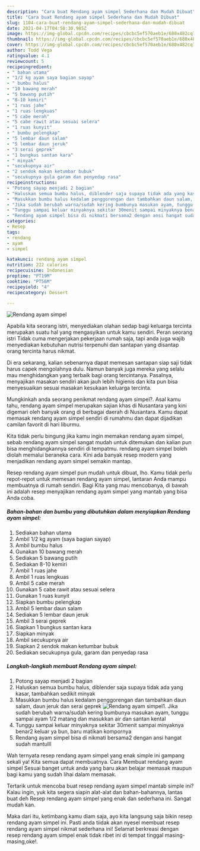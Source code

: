 ```yaml
---
description: "Cara buat Rendang ayam simpel Sederhana dan Mudah Dibuat"
title: "Cara buat Rendang ayam simpel Sederhana dan Mudah Dibuat"
slug: 1104-cara-buat-rendang-ayam-simpel-sederhana-dan-mudah-dibuat
date: 2021-04-17T04:58:30.985Z
image: https://img-global.cpcdn.com/recipes/cbcbc5ef570aeb1e/680x482cq70/rendang-ayam-simpel-foto-resep-utama.jpg
thumbnail: https://img-global.cpcdn.com/recipes/cbcbc5ef570aeb1e/680x482cq70/rendang-ayam-simpel-foto-resep-utama.jpg
cover: https://img-global.cpcdn.com/recipes/cbcbc5ef570aeb1e/680x482cq70/rendang-ayam-simpel-foto-resep-utama.jpg
author: Todd Vega
ratingvalue: 4.1
reviewcount: 5
recipeingredient:
- " bahan utama"
- "1/2 kg ayam saya bagian sayap"
- " bumbu halus"
- "10 bawang merah"
- "5 bawang putih"
- "8-10 kemiri"
- "1 ruas jahe"
- "1 ruas lengkuas"
- "5 cabe merah"
- "5 cabe rawit atau sesuai selera"
- "1 ruas kunyit"
- " bumbu pelengkap"
- "5 lembar daun salam"
- "5 lembar daun jeruk"
- "3 serai geprek"
- "1 bungkus santan kara"
- " minyak"
- "secukupnya air"
- "2 sendok makan ketumbar bubuk"
- "secukupnya gula garam dan penyedap rasa"
recipeinstructions:
- "Potong sayap menjadi 2 bagian"
- "Haluskan semua bumbu halus, diblender saja supaya tidak ada yang kasar, tambahkan sedikit minyak"
- "Masukkan bumbu halus kedalam penggorengan dan tambahkan daun salam, daun jeruk dan serai geprek"
- "Jika sudah berubah warna/sudah kering bumbunya masukan ayam, tunggu sampai ayam 1/2 matang dan masukkan air dan santan kental"
- "Tunggu sampai keluar minyaknya sekitar 30menit sampai minyaknya benar2 keluar ya bun, baru matikan kompornya"
- "Rendang ayam simpel bisa di nikmati bersama2 dengan ansi hangat sudah mantulll"
categories:
- Resep
tags:
- rendang
- ayam
- simpel

katakunci: rendang ayam simpel 
nutrition: 222 calories
recipecuisine: Indonesian
preptime: "PT19M"
cooktime: "PT56M"
recipeyield: "4"
recipecategory: Dessert

---
```



![Rendang ayam simpel](https://img-global.cpcdn.com/recipes/cbcbc5ef570aeb1e/680x482cq70/rendang-ayam-simpel-foto-resep-utama.jpg)

Apabila kita seorang istri, menyediakan olahan sedap bagi keluarga tercinta merupakan suatu hal yang mengasyikan untuk kamu sendiri. Peran seorang istri Tidak cuma mengerjakan pekerjaan rumah saja, tapi anda juga wajib menyediakan kebutuhan nutrisi terpenuhi dan santapan yang disantap orang tercinta harus nikmat.

Di era  sekarang, kalian sebenarnya dapat memesan santapan siap saji tidak harus capek mengolahnya dulu. Namun banyak juga mereka yang selalu mau menghidangkan yang terbaik bagi orang tercintanya. Pasalnya, menyajikan masakan sendiri akan jauh lebih higienis dan kita pun bisa menyesuaikan sesuai masakan kesukaan keluarga tercinta. 



Mungkinkah anda seorang penikmat rendang ayam simpel?. Asal kamu tahu, rendang ayam simpel merupakan sajian khas di Nusantara yang kini digemari oleh banyak orang di berbagai daerah di Nusantara. Kamu dapat memasak rendang ayam simpel sendiri di rumahmu dan dapat dijadikan camilan favorit di hari liburmu.

Kita tidak perlu bingung jika kamu ingin memakan rendang ayam simpel, sebab rendang ayam simpel sangat mudah untuk ditemukan dan kalian pun bisa menghidangkannya sendiri di tempatmu. rendang ayam simpel boleh diolah memalui beraneka cara. Kini ada banyak resep modern yang menjadikan rendang ayam simpel semakin mantap.

Resep rendang ayam simpel pun mudah untuk dibuat, lho. Kamu tidak perlu repot-repot untuk memesan rendang ayam simpel, lantaran Anda mampu membuatnya di rumah sendiri. Bagi Kita yang mau mencobanya, di bawah ini adalah resep menyajikan rendang ayam simpel yang mantab yang bisa Anda coba.

<!--inarticleads1-->

##### Bahan-bahan dan bumbu yang dibutuhkan dalam menyiapkan Rendang ayam simpel:

1. Sediakan  bahan utama
1. Ambil 1/2 kg ayam (saya bagian sayap)
1. Ambil  bumbu halus
1. Gunakan 10 bawang merah
1. Sediakan 5 bawang putih
1. Sediakan 8-10 kemiri
1. Ambil 1 ruas jahe
1. Ambil 1 ruas lengkuas
1. Ambil 5 cabe merah
1. Gunakan 5 cabe rawit atau sesuai selera
1. Gunakan 1 ruas kunyit
1. Siapkan  bumbu pelengkap
1. Ambil 5 lembar daun salam
1. Sediakan 5 lembar daun jeruk
1. Ambil 3 serai geprek
1. Siapkan 1 bungkus santan kara
1. Siapkan  minyak
1. Ambil secukupnya air
1. Siapkan 2 sendok makan ketumbar bubuk
1. Sediakan secukupnya gula, garam dan penyedap rasa




<!--inarticleads2-->

##### Langkah-langkah membuat Rendang ayam simpel:

1. Potong sayap menjadi 2 bagian
1. Haluskan semua bumbu halus, diblender saja supaya tidak ada yang kasar, tambahkan sedikit minyak
1. Masukkan bumbu halus kedalam penggorengan dan tambahkan daun salam, daun jeruk dan serai geprek
<img src="//assets-global.cpcdn.com/assets/icons/button_play-2c75c40dde080a61004c1f40b05d8f140eaff45d7e9e6481dc71c63d2e7c4909.png" alt="Rendang ayam simpel">1. Jika sudah berubah warna/sudah kering bumbunya masukan ayam, tunggu sampai ayam 1/2 matang dan masukkan air dan santan kental
1. Tunggu sampai keluar minyaknya sekitar 30menit sampai minyaknya benar2 keluar ya bun, baru matikan kompornya
1. Rendang ayam simpel bisa di nikmati bersama2 dengan ansi hangat sudah mantulll




Wah ternyata resep rendang ayam simpel yang enak simple ini gampang sekali ya! Kita semua dapat membuatnya. Cara Membuat rendang ayam simpel Sesuai banget untuk anda yang baru akan belajar memasak maupun bagi kamu yang sudah lihai dalam memasak.

Tertarik untuk mencoba buat resep rendang ayam simpel mantab simple ini? Kalau ingin, yuk kita segera siapin alat-alat dan bahan-bahannya, lantas buat deh Resep rendang ayam simpel yang enak dan sederhana ini. Sangat mudah kan. 

Maka dari itu, ketimbang kamu diam saja, ayo kita langsung saja bikin resep rendang ayam simpel ini. Pasti anda tiidak akan nyesel membuat resep rendang ayam simpel nikmat sederhana ini! Selamat berkreasi dengan resep rendang ayam simpel enak tidak ribet ini di tempat tinggal masing-masing,oke!.

